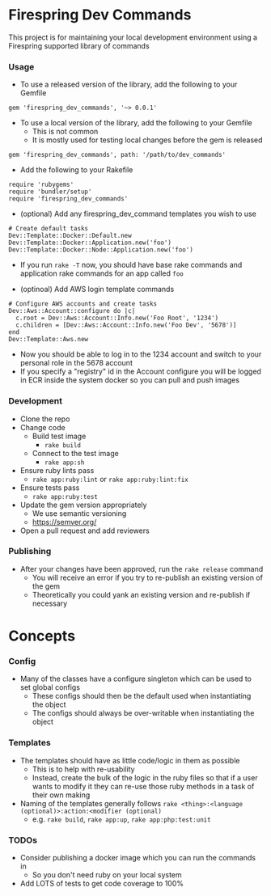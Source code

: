 # Firespring Dev Commands
This project is for maintaining your local development environment using a Firespring supported library of commands

### Usage
* To use a released version of the library, add the following to your Gemfile
```
gem 'firespring_dev_commands', '~> 0.0.1'
```

* To use a local version of the library, add the following to your Gemfile
  * This is not common
  * It is mostly used for testing local changes before the gem is released
```
gem 'firespring_dev_commands', path: '/path/to/dev_commands'
```

* Add the following to your Rakefile
```
require 'rubygems'
require 'bundler/setup'
require 'firespring_dev_commands'
```

* (optional) Add any firespring_dev_command templates you wish to use
```
# Create default tasks
Dev::Template::Docker::Default.new
Dev::Template::Docker::Application.new('foo')
Dev::Template::Docker::Node::Application.new('foo')
```
* If you run `rake -T` now, you should have base rake commands and application rake commands for an app called `foo`

* (optinoal) Add AWS login template commands
```
# Configure AWS accounts and create tasks
Dev::Aws::Account::configure do |c|
  c.root = Dev::Aws::Account::Info.new('Foo Root', '1234')
  c.children = [Dev::Aws::Account::Info.new('Foo Dev', '5678')]
end
Dev::Template::Aws.new
```
* Now you should be able to log in to the 1234 account and switch to your personal role in the 5678 account
* If you specify a "registry" id in the Account configure you will be logged in ECR inside the system docker so you can pull and push images

### Development
* Clone the repo
* Change code
  * Build test image
    * `rake build`
  * Connect to the test image
    * `rake app:sh`
* Ensure ruby lints pass
  * `rake app:ruby:lint` or `rake app:ruby:lint:fix`
* Ensure tests pass
  * `rake app:ruby:test`
* Update the gem version appropriately
  * We use semantic versioning
  * https://semver.org/
* Open a pull request and add reviewers

### Publishing
* After your changes have been approved, run the `rake release` command
  * You will receive an error if you try to re-publish an existing version of the gem
  * Theoretically you could yank an existing version and re-publish if necessary

# Concepts
### Config
* Many of the classes have a configure singleton which can be used to set global configs
  * These configs should then be the default used when instantiating the object
  * The configs should always be over-writable when instantiating the object

### Templates
* The templates should have as little code/logic in them as possible
  * This is to help with re-usability
  * Instead, create the bulk of the logic in the ruby files so that if a user wants to modify it they can re-use those ruby methods in a task of their own making
* Naming of the templates generally follows `rake <thing>:<language (optional)>:action:<modifier (optional)`
  * e.g. `rake build`, `rake app:up`, `rake app:php:test:unit`

### TODOs
* Consider publishing a docker image which you can run the commands in
  * So you don't need ruby on your local system
* Add LOTS of tests to get code coverage to 100%

